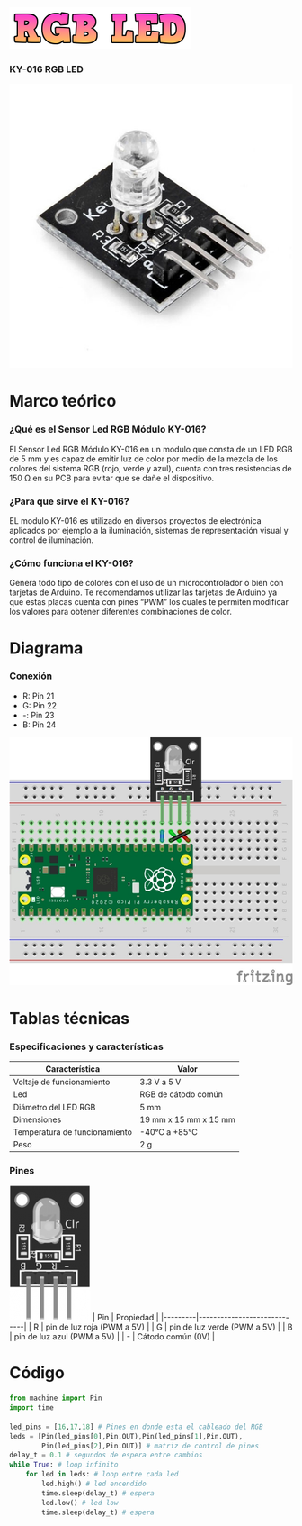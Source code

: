 ![](RGB_LED_titulo.png)
### KY-016 RGB LED

![](RGB_LED_imagen.jpg)

# Marco teórico
### ¿Qué es el Sensor Led RGB Módulo KY-016?
El Sensor Led RGB Módulo KY-016 en un modulo que consta de un LED RGB de 5 mm y es capaz de emitir luz de color por medio de la mezcla de los colores del sistema RGB (rojo, verde y azul), cuenta con tres resistencias de 150 Ω en su PCB para evitar que se dañe el dispositivo.

### ¿Para que sirve el KY-016?
EL modulo KY-016 es utilizado en diversos proyectos de electrónica aplicados por ejemplo a la iluminación, sistemas de representación visual y control de iluminación.

### ¿Cómo funciona el KY-016?
Genera todo tipo de colores con el uso de un microcontrolador o bien con tarjetas de Arduino. Te recomendamos utilizar las tarjetas de Arduino ya que estas placas cuenta con pines “PWM” los cuales te permiten modificar los valores para obtener diferentes combinaciones de color.

# Diagrama
### Conexión
* R: Pin 21
* G: Pin 22
* -: Pin 23
* B: Pin 24

![](RGB_LED.jpg)

# Tablas técnicas
### Especificaciones y características
| Característica                | Valor                 |
|-------------------------------|-----------------------|
| Voltaje de funcionamiento     | 3.3 V a 5 V           |
| Led                           | RGB de cátodo común   |
| Diámetro del LED RGB          | 5 mm                  |
| Dimensiones                   | 19 mm x 15 mm x 15 mm |
| Temperatura de funcionamiento | -40°C a +85°C         |
| Peso                          | 2 g                   |

### Pines
![](LED_RGB_pines.png)
| Pin     | Propiedad                   |
|---------|-----------------------------|
| R       | pin de luz roja (PWM a 5V)  |
| G       | pin de luz verde (PWM a 5V) |
| B       | pin de luz azul (PWM a 5V)  |
| -       | Cátodo común (0V)           |

# Código
```python
from machine import Pin
import time

led_pins = [16,17,18] # Pines en donde esta el cableado del RGB
leds = [Pin(led_pins[0],Pin.OUT),Pin(led_pins[1],Pin.OUT),
        Pin(led_pins[2],Pin.OUT)] # matriz de control de pines
delay_t = 0.1 # segundos de espera entre cambios
while True: # loop infinito
    for led in leds: # loop entre cada led
        led.high() # led encendido
        time.sleep(delay_t) # espera
        led.low() # led low
        time.sleep(delay_t) # espera

```
